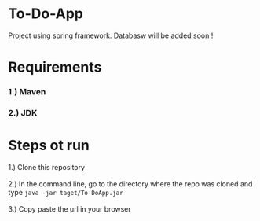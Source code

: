 # To-Do-App
Project using spring framework. Databasw will be added soon !

# Requirements
### 1.) Maven
### 2.) JDK

# Steps ot run

1.) Clone this repository <br>
<br>
2.) In the command line, go to the directory where the repo was cloned and type `java -jar taget/To-DoApp.jar` <br>
<br>
3.) Copy paste the url in your browser
